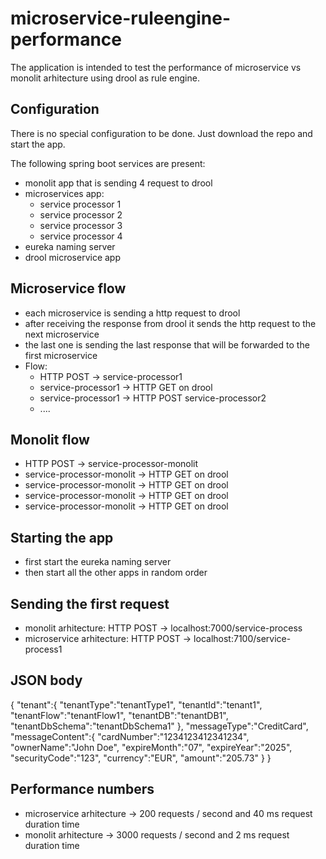 # microservice-ruleengine-performance

The application is intended to test the performance of microservice vs monolit arhitecture using drool as rule engine.

## Configuration

There is no special configuration to be done. Just download the repo and start the app.

The following spring boot services are present:
* monolit app that is sending 4 request to drool
* microservices app:
  - service processor 1
  - service processor 2
  - service processor 3
  - service processor 4
* eureka naming server
* drool microservice app

## Microservice flow
* each microservice is sending a http request to drool
* after receiving the response from drool it sends the http request to the next microservice 
* the last one is sending the last response that will be forwarded to the first microservice
* Flow: 
  - HTTP POST -> service-processor1
  - service-processor1 -> HTTP GET on drool 
  - service-processor1 -> HTTP POST service-processor2
  - ....

## Monolit flow
* HTTP POST -> service-processor-monolit
* service-processor-monolit -> HTTP GET on drool
* service-processor-monolit -> HTTP GET on drool
* service-processor-monolit -> HTTP GET on drool
* service-processor-monolit -> HTTP GET on drool

## Starting the app

* first start the eureka naming server
* then start all the other apps in random order

## Sending the first request
* monolit arhitecture: HTTP POST -> localhost:7000/service-process
* microservice arhitecture: HTTP POST -> localhost:7100/service-process1

## JSON body

{
   "tenant":{
      "tenantType":"tenantType1",
      "tenantId":"tenant1",
      "tenantFlow":"tenantFlow1",
      "tenantDB":"tenantDB1",
      "tenantDbSchema":"tenantDbSchema1"
   },
   "messageType":"CreditCard",
   "messageContent":{
      "cardNumber":"1234123412341234",
      "ownerName":"John Doe",
      "expireMonth":"07",
      "expireYear":"2025",
      "securityCode":"123",
      "currency":"EUR",
      "amount":"205.73"
   }
}

## Performance numbers
* microservice arhitecture -> 200 requests / second and 40 ms request duration time
* monolit arhitecture -> 3000 requests / second and 2 ms request duration time
